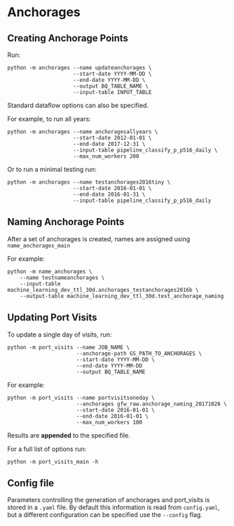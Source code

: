 # Anchorages

## Creating Anchorage Points

Run:
  
    python -m anchorages --name updateanchorages \
                         --start-date YYYY-MM-DD \
                         --end-date YYYY-MM-DD \
                         --output BQ_TABLE_NAME \
                         --input-table INPUT_TABLE

Standard dataflow options can also be specified.

For example, to run all years:

    python -m anchorages --name anchoragesallyears \
                         --start-date 2012-01-01 \
                         --end-date 2017-12-31 \
                         --input-table pipeline_classify_p_p516_daily \
                         --max_num_workers 200

Or to run a minimal testing run:

    python -m anchorages --name testanchorages2016tiny \
                         --start-date 2016-01-01 \
                         --end-date 2016-01-31 \
                         --input-table pipeline_classify_p_p516_daily 


## Naming Anchorage Points

After a set of anchorages is created, names are assigned using `name_anchorages_main`

For example:

    python -m name_anchorages \
        --name testnameanchorages \
        --input-table machine_learning_dev_ttl_30d.anchorages_testanchorages2016b \
        --output-table machine_learning_dev_ttl_30d.test_anchorage_naming


## Updating Port Visits

To update a single day of visits, run:

    python -m port_visits --name JOB_NAME \
                          --anchorage-path GS_PATH_TO_ANCHORAGES \
                          --start-date YYYY-MM-DD \
                          --end-date YYYY-MM-DD 
                          --output BQ_TABLE_NAME

For example:

    python -m port_visits --name portvisitsoneday \
                          --anchorages gfw_raw.anchorage_naming_20171026 \
                          --start-date 2016-01-01 \
                          --end-date 2016-01-01 \
                          --max_num_workers 100

Results are **appended** to the specified file.

For a full list of options run:

    python -m port_visits_main -h


## Config file

Parameters controlling the generation of anchorages and port_visits is stored
in a `.yaml` file. By default this information is read from `config.yaml`, but
a different configuration can be specified use the `--config` flag.

